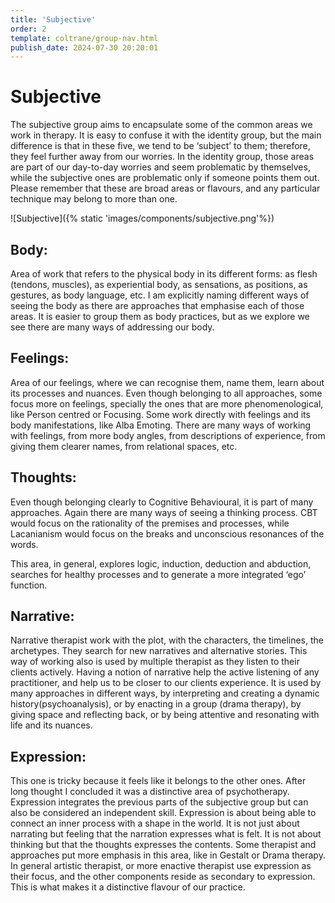 ```yaml
---
title: 'Subjective'
order: 2
template: coltrane/group-nav.html
publish_date: 2024-07-30 20:20:01
---
```


# Subjective

The subjective group aims to encapsulate some of the common areas we work in therapy. It is easy to confuse it with the identity group, but the main difference is that in these five, we tend to be ‘subject’ to them; therefore, they feel further away from our worries. In the identity group, those areas are part of our day-to-day worries and seem problematic by themselves, while the subjective ones are problematic only if someone points them out.
Please remember that these are broad areas or flavours, and any particular technique may belong to more than one. 

![Subjective]({% static 'images/components/subjective.png'%})
## Body: 
Area of work that refers to the physical body in its different forms: as flesh (tendons, muscles), as experiential body, as sensations, as positions, as gestures, as body language, etc. 
I am explicitly naming different ways of seeing the body as there are approaches that emphasise each of those areas. It is easier to group them as body practices, but as we explore we see there are many ways of addressing our body. 

## Feelings:
Area of our feelings, where we can recognise them, name them, learn about its processes and nuances. Even though belonging to all approaches, some focus more on feelings, specially the ones that are more phenomenological, like Person centred or Focusing. Some work directly with feelings and its body manifestations, like Alba Emoting.
There are many ways of working with feelings, from more body angles, from descriptions of experience, from giving them clearer names, from relational spaces, etc. 

## Thoughts:
Even though belonging clearly to Cognitive Behavioural, it is part of many approaches. Again there are many ways of seeing a thinking process. CBT would focus on the rationality of the premises and processes, while Lacanianism would focus on the breaks and unconscious resonances of the words.

This area, in general, explores logic, induction, deduction and abduction, searches for healthy processes and to generate a more integrated ‘ego’ function. 

## Narrative:
Narrative therapist work with the plot, with the characters, the timelines, the archetypes. They search for new narratives and alternative stories. This way of working also is used by multiple therapist as they listen to their clients actively. 
Having a notion of narrative help the active listening of any practitioner, and help us to be closer to our clients experience.
It is used by many approaches in different ways, by interpreting and creating a dynamic history(psychoanalysis), or by enacting in a group (drama therapy), by giving space and reflecting back, or by being attentive and resonating with life and its nuances. 

## Expression:
This one is tricky because it feels like it belongs to the other ones. After long thought I concluded it was a distinctive area of psychotherapy. Expression integrates the previous parts of the subjective group but can also be considered an independent skill. 
Expression is about being able to connect an inner process with a shape in the world. It is not just about narrating but feeling that the narration expresses what is felt. It is not about thinking but that the thoughts expresses the contents.
Some therapist and approaches put more emphasis in this area, like in Gestalt or Drama therapy. In general artistic therapist, or more enactive therapist use expression as their focus, and the other components reside as secondary to expression. This is what makes it a distinctive flavour of our practice. 
